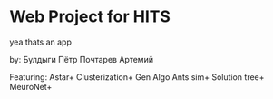 # Web Project for HITS

yea thats an app

by:
Булдыги Пётр
Почтарев Артемий

Featuring:
Astar+
Clusterization+
Gen Algo
Ants sim+
Solution tree+
MeuroNet+
